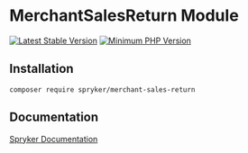 # MerchantSalesReturn Module
[![Latest Stable Version](https://poser.pugx.org/spryker/merchant-sales-return/v/stable.svg)](https://packagist.org/packages/spryker/merchant-sales-return)
[![Minimum PHP Version](https://img.shields.io/badge/php-%3E%3D%208.3-8892BF.svg)](https://php.net/)

## Installation

```
composer require spryker/merchant-sales-return
```

## Documentation

[Spryker Documentation](https://docs.spryker.com)
